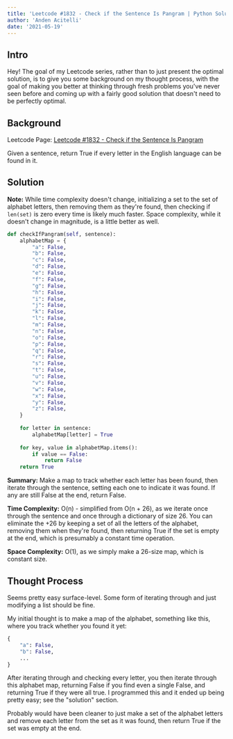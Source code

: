```yaml
---
title: 'Leetcode #1832 - Check if the Sentence Is Pangram | Python Solution'
author: 'Anden Acitelli'
date: '2021-05-19'
---
```


## Intro
Hey! The goal of my Leetcode series, rather than to just present the optimal solution, is to give you some background on my thought process, with the goal of making you better at thinking through fresh problems you've never seen before and coming up with a fairly good solution that doesn't need to be perfectly optimal. 

## Background

Leetcode Page: [Leetcode #1832 - Check if the Sentence Is Pangram](https://leetcode.com/problems/check-if-the-sentence-is-pangram/)

Given a sentence, return True if every letter in the English language can be found in it.

## Solution
**Note:** While time complexity doesn't change, initializing a set to the set of alphabet letters, then removing them as they're found, then checking if `len(set)` is zero every time is likely much faster. Space complexity, while it doesn't change in magnitude, is a little better as well. 

```python
def checkIfPangram(self, sentence):        
    alphabetMap = {
        "a": False, 
        "b": False, 
        "c": False, 
        "d": False, 
        "e": False, 
        "f": False, 
        "g": False, 
        "h": False, 
        "i": False, 
        "j": False, 
        "k": False, 
        "l": False, 
        "m": False, 
        "n": False, 
        "o": False, 
        "p": False, 
        "q": False, 
        "r": False, 
        "s": False, 
        "t": False, 
        "u": False, 
        "v": False, 
        "w": False, 
        "x": False, 
        "y": False, 
        "z": False, 
    }
    
    for letter in sentence:
        alphabetMap[letter] = True
        
    for key, value in alphabetMap.items():
        if value == False:
            return False
    return True 
```

**Summary:** Make a map to track whether each letter has been found, then iterate through the sentence, setting each one to indicate it was found. If any are still False at the end, return False. 

**Time Complexity:** O(n) - simplified from O(n + 26), as we iterate once through the sentence and once through a dictionary of size 26. You can eliminate the +26 by keeping a set of all the letters of the alphabet, removing them when they're found, then returning True if the set is empty at the end, which is presumably a constant time operation. 

**Space Complexity:** O(1), as we simply make a 26-size map, which is constant size.

## Thought Process
Seems pretty easy surface-level. Some form of iterating through and just modifying a list should be fine.

My initial thought is to make a map of the alphabet, something like this, where you track whether you found it yet:

```python
{
    "a": False, 
    "b": False, 
    ...
}
```

After iterating through and checking every letter, you then iterate through this alphabet map, returning False if you find even a single False, and returning True if they were all true. I programmed this and it ended up being pretty easy; see the "solution" section. 

Probably would have been cleaner to just make a set of the alphabet letters and remove each letter from the set as it was found, then return True if the set was empty at the end. 